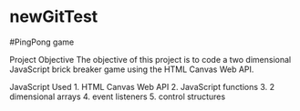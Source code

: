 # newGitTest
#PingPong game

Project Objective
  The objective of this project is to code a two dimensional JavaScript brick breaker game using the HTML Canvas Web API.
 
JavaScript Used
    1. HTML Canvas Web API
    2. JavaScript functions
    3. 2 dimensional arrays
    4. event listeners
    5. control structures
